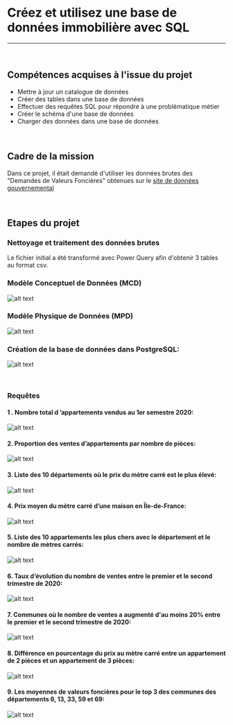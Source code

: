# Créez et utilisez une base de données immobilière avec SQL
---
<br>

## Compétences acquises à l'issue du projet
* Mettre à jour un catalogue de données
* Créer des tables dans une base de données
* Effectuer des requêtes SQL pour répondre à une problématique métier
* Créer le schéma d'une base de données
* Charger des données dans une base de données

<br>

## Cadre de la mission
Dans ce projet, il était demandé d'utiliser les données brutes des "Demandes de Valeurs Foncières" obtenues sur le <a href="https://www.data.gouv.fr">site de données gouvernemental</a>  

<br>

## Etapes du projet

### Nettoyage et traitement des données brutes
Le fichier initial a été transformé avec Power Query afin d'obtenir 3 tables au format csv.

### Modèle Conceptuel de Données (MCD)
![alt text](https://github.com/StephaneBertrand34/Projet-SQL/blob/main/P3_BERTRAND_2.%20MCD.jpg?raw=true)
<br>

### Modèle Physique de Données (MPD)
![alt text](https://github.com/StephaneBertrand34/Projet-SQL/blob/main/P3_BERTRAND_3.%20MPD.jpg?raw=true)
<br>

### Création de la base de données dans PostgreSQL:
 
![alt text](https://github.com/StephaneBertrand34/Projet-SQL/blob/main/Cr%C3%A9ation%20de%20la%20base%20SQL.jpg)

<br>

### Requêtes

#### 1 . Nombre total d ’appartements vendus au 1er semestre 2020:
![alt text](https://github.com/StephaneBertrand34/Projet-SQL/blob/main/Requ%C3%AAte%201.jpg)

#### 2. Proportion des ventes d’appartements par nombre de pièces:
![alt text](https://github.com/StephaneBertrand34/Projet-SQL/blob/main/Requ%C3%AAte%202.jpg)

#### 3. Liste des 10 départements où le prix du mètre carré est le plus élevé:
![alt text](https://github.com/StephaneBertrand34/Projet-SQL/blob/main/Requ%C3%AAte%203.jpg)

#### 4. Prix moyen du mètre carré d’une maison en Île-de-France:
![alt text](https://github.com/StephaneBertrand34/Projet-SQL/blob/main/Requ%C3%AAte%204.jpg)

#### 5. Liste des 10 appartements les plus chers avec le département et le nombre de mètres carrés:
![alt text](https://github.com/StephaneBertrand34/Projet-SQL/blob/main/Requ%C3%AAte%205.jpg)

#### 6. Taux d’évolution du nombre de ventes entre le premier et le second trimestre de 2020:
![alt text](https://github.com/StephaneBertrand34/Projet-SQL/blob/main/Requ%C3%AAte%206.jpg)

#### 7. Communes où le nombre de ventes a augmenté d'au moins 20% entre le premier et le second trimestre de 2020:
![alt text](https://github.com/StephaneBertrand34/Projet-SQL/blob/main/Requ%C3%AAte%207.jpg)

#### 8. Différence en pourcentage du prix au mètre carré entre un appartement de 2 pièces et un appartement de 3 pièces:
![alt text](https://github.com/StephaneBertrand34/Projet-SQL/blob/main/Requ%C3%AAte%208.jpg)

#### 9. Les moyennes de valeurs foncières pour le top 3 des communes des départements 6, 13, 33, 59 et 69:
![alt text](https://github.com/StephaneBertrand34/Projet-SQL/blob/main/Requ%C3%AAte%209.jpg)
